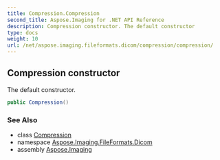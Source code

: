 ```yaml
---
title: Compression.Compression
second_title: Aspose.Imaging for .NET API Reference
description: Compression constructor. The default constructor
type: docs
weight: 10
url: /net/aspose.imaging.fileformats.dicom/compression/compression/
---
```

## Compression constructor

The default constructor.

```csharp
public Compression()
```

### See Also

* class [Compression](../)
* namespace [Aspose.Imaging.FileFormats.Dicom](../../compression/)
* assembly [Aspose.Imaging](../../../)


